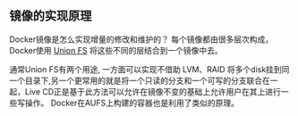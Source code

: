 ## 镜像的实现原理

Docker镜像是怎么实现增量的修改和维护的？
每个镜像都由很多层次构成，Docker使用 [Union FS](http://en.wikipedia.org/wiki/UnionFS) 将这些不同的层结合到一个镜像中去。

通常Union FS有两个用途, 一方面可以实现不借助 LVM、RAID 将多个disk挂到同一个目录下,另一个更常用的就是将一个只读的分支和一个可写的分支联合在一起，Live CD正是基于此方法可以允许在镜像不变的基础上允许用户在其上进行一些写操作。
Docker在AUFS上构建的容器也是利用了类似的原理。
